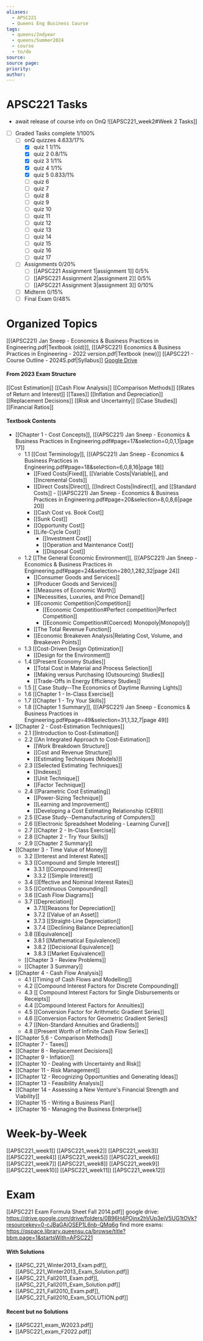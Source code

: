 ```yaml
---
aliases:
  - APSC221
  - Queens Eng Business Course
tags:
  - queens/2ndyear
  - queens/Summer2024
  - course
  - to/do
source: 
source page: 
priority: 
author:
---
```

# APSC221 Tasks
- await release of course info on OnQ 
![[APSC221_week2#Week 2 Tasks]]
- [ ] Graded Tasks complete 1/100%
    - [ ] onQ quizzes 4.633/17%
        - [x] quiz 1 1/1%
        - [x] quiz 2 0.8/1%
        - [x] quiz 3 1/1%
        - [x] quiz 4 1/1%
        - [x] quiz 5 0.833/1%
        - [ ] quiz 6 
        - [ ] quiz 7 
        - [ ] quiz 8 
        - [ ] quiz 9 
        - [ ] quiz 10 
        - [ ] quiz 11 
        - [ ] quiz 12 
        - [ ] quiz 13 
        - [ ] quiz 14 
        - [ ] quiz 15 
        - [ ] quiz 16 
        - [ ] quiz 17
    - [ ] Assignments 0/20%
        - [ ] [[APSC221 Assignment 1|assignment 1]] 0/5%
        - [ ] [[APSC221 Assignment 2|assignment 2]] 0/5%
        - [ ] [[APSC221 Assignment 3|assignment 3]] 0/10%
    - [ ] Midterm 0/15%
    - [ ] Final Exam 0/48%

# Organized Topics
[[(APSC221) Jan Sneep - Economics & Business Practices in Engineering.pdf|Textbook (old)]], [[(APSC221) Economics & Business Practices in Engineering - 2022 version.pdf|Textbook (new)]]
[[APSC221 - Course Outline - 2024S.pdf|Syllabus]]
[Google Drive](https://drive.google.com/drive/folders/1uVeffci4fFixWU3e_QFzV-h6OH6rhz6a)
#### From 2023 Exam Structure
[[Cost Estimation]]
[[Cash Flow Analysis]]
[[Comparison Methods]]
[[Rates of Return and Interest]]
[[Taxes]]
[[Inflation and Depreciation]]
[[Replacement Decisions]]
[[Risk and Uncertainty]]
[[Case Studies]]
[[Financial Ratios]]
#### Textbook Contents
- [[Chapter 1 - Cost Concepts]], [[(APSC221) Jan Sneep - Economics & Business Practices in Engineering.pdf#page=17&selection=0,0,1,1|page 17]]
    - 1.1 [[Cost Terminology]], [[(APSC221) Jan Sneep - Economics & Business Practices in Engineering.pdf#page=18&selection=6,0,8,16|page 18]]
        - [[Fixed Costs|Fixed]], [[Variable Costs|Variable]], and [[Incremental Costs]]
        - [[Direct Costs|Direct]], [[Indirect Costs|Indirect]], and [[Standard Costs]] - [[(APSC221) Jan Sneep - Economics & Business Practices in Engineering.pdf#page=20&selection=8,0,8,6|page 20]]
        - [[Cash Cost vs. Book Cost]]
        - [[Sunk Cost]]
        - [[Opportunity Cost]]
        - [[Life-Cycle Cost]]
            - [[Investment Cost]]
            - [[Operation and Maintenance Cost]]
            - [[Disposal Cost]]
    - 1.2 [[The General Economic Environment]], [[(APSC221) Jan Sneep - Economics & Business Practices in Engineering.pdf#page=24&selection=280,1,282,32|page 24]]
        - [[Consumer Goods and Services]]
        - [[Producer Goods and Services]]
        - [[Measures of Economic Worth]]
        - [[Necessities, Luxuries, and Price Demand]]
        - [[Economic Competition|Competition]]
            - [[Economic Competition#Perfect competition|Perfect Competition]]
            - [[Economic Competition#(Coerced) Monopoly|Monopoly]]
        - [[The Total Revenue Function]]
        - [[Economic Breakeven Analysis|Relating Cost, Volume, and Breakeven Points]]
    - 1.3 [[Cost-Driven Design Optimization]]
        - [[Design for the Environment]]
    - 1.4 [[Present Economy Studies]]
        - [[Total Cost in Material and Process Selection]]
        - [[Making versus Purchasing (Outsourcing) Studies]]
        - [[Trade-Offs in Energy Efficiency Studies]]
    - 1.5 [[ Case Study--The Economics of Daytime Running Lights]]
    - 1.6 [[Chapter 1 - In-Class Exercise]]
    - 1.7 [[Chapter 1 - Try Your Skills]]
    - 1.8 [[Chapter 1 Summary]], [[(APSC221) Jan Sneep - Economics & Business Practices in Engineering.pdf#page=49&selection=31,1,32,7|page 49]]
- [[Chapter 2 - Cost-Estimation Techniques]]
    - 2.1 [[Introduction to Cost-Estimation]]
    - 2.2 [[An Integrated Approach to Cost-Estimation]]
        - [[Work Breakdown Structure]]
        - [[Cost and Revenue Structure]]
        - [[Estimating Techniques (Models)]]
    - 2.3 [[Selected Estimating Techniques]]
        - [[Indexes]]
        - [[Unit Technique]]
        - [[Factor Technique]]
    - 2.4 [[Parametric Cost Estimating]]
        - [[Power-Sizing Technique]]
        - [[Learning and Improvement]]
        - [[Developing a Cost Estimating Relationship (CER)]]
    - 2.5 [[Case Study--Demanufacturing of Computers]]
    - 2.6 [[Electronic Spreadsheet Modeling - Learning Curve]]
    - 2.7 [[Chapter 2 - In-Class Exercise]]
    - 2.8 [[Chapter 2 - Try Your Skills]]
    - 2.9 [[Chapter 2 Summary]]
- [[Chapter 3 - Time Value of Money]]
    - 3.2 [[Interest and Interest Rates]]
    - 3.3 [[Compound and Simple Interest]]
        - 3.3.1 [[Compound Interest]]
        - 3.3.2 [[Simple Interest]]
    - 3.4 [[Effective and Nominal Interest Rates]]
    - 3.5 [[Continuous Compounding]]
    - 3.6 [[Cash Flow Diagrams]]
    - 3.7 [[Depreciation]]
        - 3.7.1[[Reasons for Depreciation]]
        - 3.7.2 [[Value of an Asset]]
        - 3.7.3 [[Straight-Line Depreciation]]
        - 3.7.4 [[Declining Balance Depreciation]]
    - 3.8 [[Equivalence]]
        - 3.8.1 [[Mathematical Equivalence]] 
        - 3.8.2 [[Decisional Equivalence]] 
        - 3.8.3 [[Market Equivalence]]
    - [[Chapter 3 - Review Problems]]
    - [[Chapter 3 Summary]]
- [[Chapter 4 - Cash Flow Analysis]]
    - 4.1 [[Timing of Cash Flows and Modelling]]
    - 4.2 [[Compound Interest Factors for Discrete Compounding]]
    - 4.3 [[ Compound Interest Factors for Single Disbursements or Receipts]]
    - 4.4 [[Compound Interest Factors for Annuities]]
    - 4.5 [[Conversion Factor for Arithmetic Gradient Series]]
    - 4.6 [[Conversion Factors for Geometric Gradient Series]]
    - 4.7 [[Non-Standard Annuities and Gradients]]
    - 4.8 [[Present Worth of Infinite Cash Flow Series]]
- [[Chapter 5,6 - Comparison Methods]]
- [[Chapter 7 - Taxes]]
- [[Chapter 8 - Replacement Decisions]]
- [[Chapter 9 - Inflation]]
- [[Chapter 10 - Dealing with Uncertainty and Risk]]
- [[Chapter 11 - Risk Management]]
- [[Chapter 12 - Recognizing Opportunities and Generating Ideas]]
- [[Chapter 13 - Feasibility Analysis]]
- [[Chapter 14 - Assessing a New Venture's Financial Strength and Viability]]
- [[Chapter 15 - Writing a Business Plan]]
- [[Chapter 16 - Managing the Business Enterprise]]
# Week-by-Week
[[APSC221_week1]]
[[APSC221_week2]]
[[APSC221_week3]]
[[APSC221_week4]]
[[APSC221_week5]]
[[APSC221_week6]]
[[APSC221_week7]]
[[APSC221_week8]]
[[APSC221_week9]]
[[APSC221_week10]]
[[APSC221_week11]]
[[APSC221_week12]]
# Exam
[[APSC221 Exam Formula Sheet Fall 2014.pdf]]
google drive: https://drive.google.com/drive/folders/0B96H4POjnx2hVUp3ejV5UG1tOVk?resourcekey=0-cJBaGAjOSEP1L6nb-QMq6g
find more exams: https://qspace.library.queensu.ca/browse/title?bbm.page=1&startsWith=APSC221
#### With Solutions
- [[APSC_221_Winter2013_Exam.pdf]], [[APSC_221_Winter2013_Exam_Solution.pdf]]
- [[APSC_221_Fall2011_Exam.pdf]], [[APSC_221_Fall2011_Exam_Solution.pdf]]
- [[APSC_221_Fall2010_Exam.pdf]], [[APSC_221_Fall2010_Exam_SOLUTION.pdf]]
#### Recent but no Solutions
- [[APSC221_exam_W2023.pdf]]
- [[APSC221_exam_F2022.pdf]]